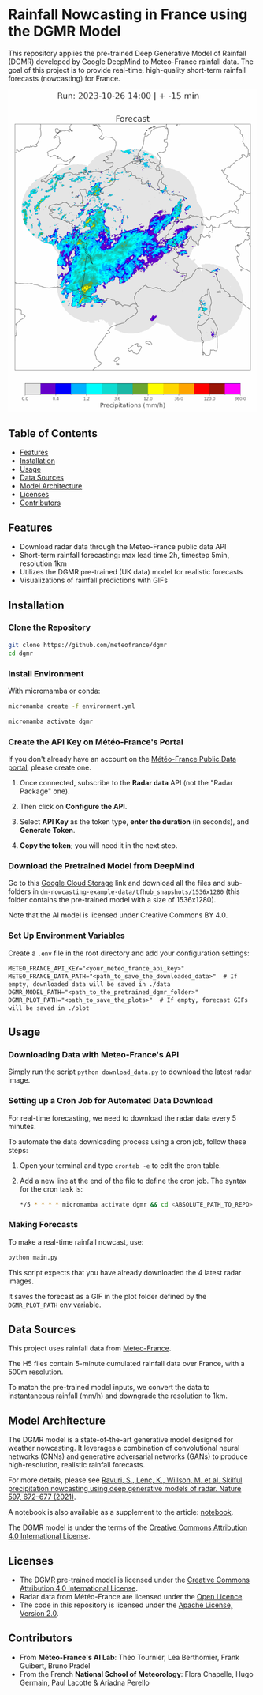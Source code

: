 # Rainfall Nowcasting in France using the DGMR Model

This repository applies the pre-trained Deep Generative Model of Rainfall (DGMR) developed by Google DeepMind to Meteo-France rainfall data. The goal of this project is to provide real-time, high-quality short-term rainfall forecasts (nowcasting) for France.

![Example forecast](example_forecast.gif)

## Table of Contents
- [Features](#features)
- [Installation](#installation)
- [Usage](#usage)
- [Data Sources](#data-sources)
- [Model Architecture](#model-architecture)
- [Licenses](#licenses)
- [Contributors](#contributors)

## Features
- Download radar data through the Meteo-France public data API
- Short-term rainfall forecasting: max lead time 2h, timestep 5min, resolution 1km
- Utilizes the DGMR pre-trained (UK data) model for realistic forecasts
- Visualizations of rainfall predictions with GIFs

## Installation

### Clone the Repository

```bash
git clone https://github.com/meteofrance/dgmr
cd dgmr
```

### Install Environment

With micromamba or conda:

```bash
micromamba create -f environment.yml
```

```bash
micromamba activate dgmr
```

### Create the API Key on Météo-France's Portal

If you don't already have an account on the [Météo-France Public Data portal](https://portail-api.meteofrance.fr/web/en/), please create one.

1. Once connected, subscribe to the **Radar data** API (not the "Radar Package" one).

2. Then click on **Configure the API**.

3. Select **API Key** as the token type, **enter the duration** (in seconds), and **Generate Token**.

4. **Copy the token**; you will need it in the next step.

### Download the Pretrained Model from DeepMind

Go to this [Google Cloud Storage](https://console.cloud.google.com/storage/browser/dm-nowcasting-example-data?pageState=(%22StorageObjectListTable%22:(%22f%22:%22%255B%255D%22))&project=friendly-retina-382415) link and download all the files and sub-folders in `dm-nowcasting-example-data/tfhub_snapshots/1536x1280` (this folder contains the pre-trained model with a size of 1536x1280).

Note that the AI model is licensed under Creative Commons BY 4.0.

### Set Up Environment Variables
Create a `.env` file in the root directory and add your configuration settings:
```plaintext
METEO_FRANCE_API_KEY="<your_meteo_france_api_key>"
METEO_FRANCE_DATA_PATH="<path_to_save_the_downloaded_data>"  # If empty, downloaded data will be saved in ./data
DGMR_MODEL_PATH="<path_to_the_pretrained_dgmr_folder>"
DGMR_PLOT_PATH="<path_to_save_the_plots>"  # If empty, forecast GIFs will be saved in ./plot
```

## Usage

### Downloading Data with Meteo-France's API

Simply run the script `python download_data.py` to download the latest radar image.

### Setting up a Cron Job for Automated Data Download

For real-time forecasting, we need to download the radar data every 5 minutes.

To automate the data downloading process using a cron job, follow these steps:

1. Open your terminal and type `crontab -e` to edit the cron table.

2. Add a new line at the end of the file to define the cron job. The syntax for the cron task is:
    ```bash
    */5 * * * * micromamba activate dgmr && cd <ABSOLUTE_PATH_TO_REPO> && python download_data.py >> cron_output.txt 2>&1
    ```

### Making Forecasts

To make a real-time rainfall nowcast, use:

```bash
python main.py
```

This script expects that you have already downloaded the 4 latest radar images.

It saves the forecast as a GIF in the plot folder defined by the `DGMR_PLOT_PATH` env variable.

## Data Sources

This project uses rainfall data from [Meteo-France](https://donneespubliques.meteofrance.fr/).

The H5 files contain 5-minute cumulated rainfall data over France, with a 500m resolution.

To match the pre-trained model inputs, we convert the data to instantaneous rainfall (mm/h) and downgrade the resolution to 1km.

## Model Architecture

The DGMR model is a state-of-the-art generative model designed for weather nowcasting. It leverages a combination of convolutional neural networks (CNNs) and generative adversarial networks (GANs) to produce high-resolution, realistic rainfall forecasts.

For more details, please see [Ravuri, S., Lenc, K., Willson, M. et al. Skilful precipitation nowcasting using deep generative models of radar. Nature 597, 672–677 (2021)](https://doi.org/10.1038/s41586-021-03854-z).

A notebook is also available as a supplement to the article: [notebook](https://github.com/google-deepmind/deepmind-research/tree/master/nowcasting).

The DGMR model is under the terms of the [Creative Commons Attribution 4.0 International License](https://creativecommons.org/licenses/by/4.0/).

## Licenses

- The DGMR pre-trained model is licensed under the [Creative Commons Attribution 4.0 International License](https://creativecommons.org/licenses/by/4.0/).
- Radar data from Météo-France are licensed under the [Open Licence](https://www.etalab.gouv.fr/wp-content/uploads/2014/05/Open_Licence.pdf).
- The code in this repository is licensed under the [Apache License, Version 2.0](https://apache.org/licenses/LICENSE-2.0).

## Contributors

- From **Météo-France's AI Lab**: Théo Tournier, Léa Berthomier, Frank Guibert, Bruno Pradel
- From the French **National School of Meteorology**: Flora Chapelle, Hugo Germain, Paul Lacotte & Ariadna Perello